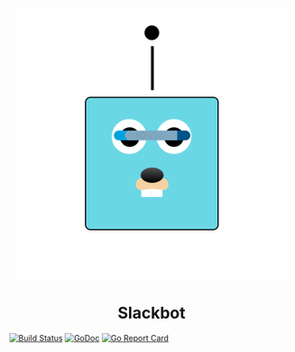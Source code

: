 
<div align="center">
    <img src="Logo.png" width="484" max-width="80%" alt="Slackbot" />
    <h1>Slackbot</h2>
</div>

<p align="center">

[![Build Status](https://travis-ci.org/quintilesims/slackbot.svg?branch=master)](https://travis-ci.org/quintilesims/slackbot)
[![GoDoc](https://godoc.org/github.com/quintilesims/slackbot?status.svg)](https://godoc.org/github.com/quintilesims/slackbot)
[![Go Report Card](https://goreportcard.com/badge/github.com/quintilesims/slackbot)](https://goreportcard.com/report/github.com/quintilesims/slackbot)

</p>
